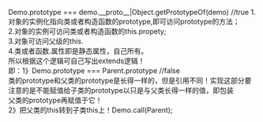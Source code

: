 Demo.prototype === demo.\_\_proto\_\_|Object.getPrototypeOf(demo)  //true
1.对象的实例化指向类或者构造函数的prototype,即可访问prototype的方法；  
2.对象的实例可访问类或者构造函数的this.propety;   
3.对象可访问父级的this.  
4.类或者函数.属性即是静态属性，自己所有。  
所以根据这个逻辑可自己写出extends逻辑！  
即：1》Demo.prototype === Parent.prototype //false  
类的prototype和父类的prototype是长得一样的，但是引用不同！实现这部分要注意的是不能赋值给子类的prototype以只是与父类长得一样的值，即包装  
父类的prototype再赋值于它！  
2》把父类的this转到子类this上！Demo.call(Parent);
